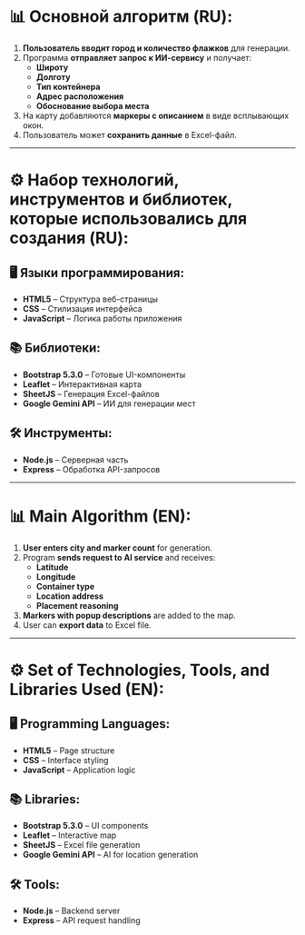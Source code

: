 # 📊 Основной алгоритм (RU):
1. **Пользователь вводит город и количество флажков** для генерации.
2. Программа **отправляет запрос к ИИ-сервису** и получает:
   - **Широту**
   - **Долготу**  
   - **Тип контейнера**
   - **Адрес расположения**
   - **Обоснование выбора места**
3. На карту добавляются **маркеры с описанием** в виде всплывающих окон.
4. Пользователь может **сохранить данные** в Excel-файл.

---

# ⚙️ Набор технологий, инструментов и библиотек, которые использовались для создания (RU):

## 🖥️ Языки программирования:
- **HTML5** – Структура веб-страницы
- **CSS** – Стилизация интерфейса
- **JavaScript** – Логика работы приложения

## 📚 Библиотеки:
- **Bootstrap 5.3.0** – Готовые UI-компоненты
- **Leaflet** – Интерактивная карта
- **SheetJS** – Генерация Excel-файлов
- **Google Gemini API** – ИИ для генерации мест

## 🛠️ Инструменты:
- **Node.js** – Серверная часть
- **Express** – Обработка API-запросов

---

# 📊 Main Algorithm (EN):
1. **User enters city and marker count** for generation.
2. Program **sends request to AI service** and receives:
   - **Latitude**  
   - **Longitude**
   - **Container type**
   - **Location address**
   - **Placement reasoning**
3. **Markers with popup descriptions** are added to the map.
4. User can **export data** to Excel file.

---

# ⚙️ Set of Technologies, Tools, and Libraries Used (EN):

## 🖥️ Programming Languages:
- **HTML5** – Page structure
- **CSS** – Interface styling
- **JavaScript** – Application logic

## 📚 Libraries:
- **Bootstrap 5.3.0** – UI components
- **Leaflet** – Interactive map
- **SheetJS** – Excel file generation
- **Google Gemini API** – AI for location generation

## 🛠️ Tools:
- **Node.js** – Backend server
- **Express** – API request handling
